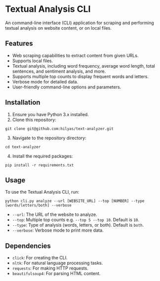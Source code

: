 # Textual Analysis CLI

An command-line interface (CLI) application for scraping and performing textual analysis on website content, or on local files.

## Features

- Web scraping capabilities to extract content from given URLs.
- Supports local files.
- Textual analysis, including word frequency, average word length, total sentences, and sentiment analysis, and more.
- Supports multiple top counts to display frequent words and letters.
- Verbose mode for detailed data.
- User-friendly command-line options and parameters.

## Installation

1. Ensure you have Python 3.x installed.
2. Clone this repository:

`git clone git@github.com:hilyas/text-analyzer.git`

3. Navigate to the repository directory:

`cd text-analyzer`

4. Install the required packages:

`pip install -r requirements.txt`

## Usage

To use the Textual Analysis CLI, run:

`python cli.py analyze --url [WEBSITE_URL] --top [NUMBER] --type [words/letters/both] --verbose`

- `--url`: The URL of the website to analyze.
- `--top`: Multiple top counts e.g. `--top 5 --top 10`. Default is `10`.
- `--type`: Type of analysis (words, letters, or both). Default is `both`.
- `--verbose`: Verbose mode to print more data.

## Dependencies

- `click`: For creating the CLI.
- `nltk`: For natural language processing tasks.
- `requests`: For making HTTP requests.
- `beautifulsoup4`: For parsing HTML content.

